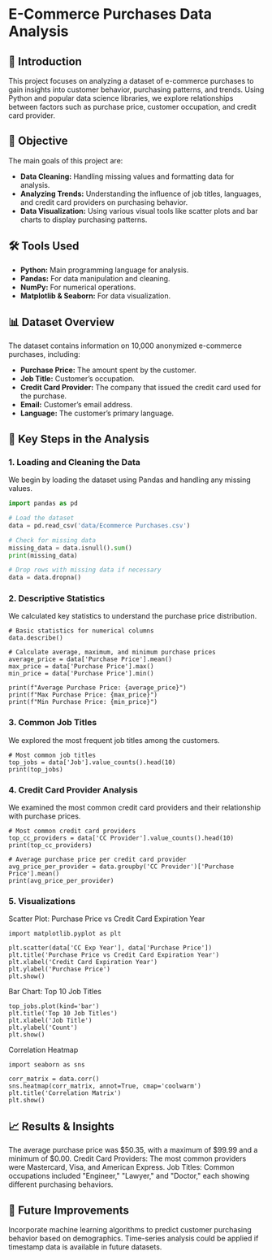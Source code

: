 # E-Commerce Purchases Data Analysis

## 📖 Introduction
This project focuses on analyzing a dataset of e-commerce purchases to gain insights into customer behavior, purchasing patterns, and trends. Using Python and popular data science libraries, we explore relationships between factors such as purchase price, customer occupation, and credit card provider.

## 🎯 Objective
The main goals of this project are:
- **Data Cleaning:** Handling missing values and formatting data for analysis.
- **Analyzing Trends:** Understanding the influence of job titles, languages, and credit card providers on purchasing behavior.
- **Data Visualization:** Using various visual tools like scatter plots and bar charts to display purchasing patterns.

## 🛠️ Tools Used
- **Python:** Main programming language for analysis.
- **Pandas:** For data manipulation and cleaning.
- **NumPy:** For numerical operations.
- **Matplotlib & Seaborn:** For data visualization.

## 📊 Dataset Overview
The dataset contains information on 10,000 anonymized e-commerce purchases, including:
- **Purchase Price:** The amount spent by the customer.
- **Job Title:** Customer’s occupation.
- **Credit Card Provider:** The company that issued the credit card used for the purchase.
- **Email:** Customer’s email address.
- **Language:** The customer’s primary language.

## 🔑 Key Steps in the Analysis

### 1. Loading and Cleaning the Data
We begin by loading the dataset using Pandas and handling any missing values.
```python
import pandas as pd

# Load the dataset
data = pd.read_csv('data/Ecommerce Purchases.csv')

# Check for missing data
missing_data = data.isnull().sum()
print(missing_data)

# Drop rows with missing data if necessary
data = data.dropna()
```
### 2. Descriptive Statistics
We calculated key statistics to understand the purchase price distribution.
```
# Basic statistics for numerical columns
data.describe()

# Calculate average, maximum, and minimum purchase prices
average_price = data['Purchase Price'].mean()
max_price = data['Purchase Price'].max()
min_price = data['Purchase Price'].min()

print(f"Average Purchase Price: {average_price}")
print(f"Max Purchase Price: {max_price}")
print(f"Min Purchase Price: {min_price}")
```
### 3. Common Job Titles
We explored the most frequent job titles among the customers.
```
# Most common job titles
top_jobs = data['Job'].value_counts().head(10)
print(top_jobs)
```
### 4. Credit Card Provider Analysis
We examined the most common credit card providers and their relationship with purchase prices.
```
# Most common credit card providers
top_cc_providers = data['CC Provider'].value_counts().head(10)
print(top_cc_providers)

# Average purchase price per credit card provider
avg_price_per_provider = data.groupby('CC Provider')['Purchase Price'].mean()
print(avg_price_per_provider)
```
### 5. Visualizations
Scatter Plot: Purchase Price vs Credit Card Expiration Year
```
import matplotlib.pyplot as plt

plt.scatter(data['CC Exp Year'], data['Purchase Price'])
plt.title('Purchase Price vs Credit Card Expiration Year')
plt.xlabel('Credit Card Expiration Year')
plt.ylabel('Purchase Price')
plt.show()
```
Bar Chart: Top 10 Job Titles
```
top_jobs.plot(kind='bar')
plt.title('Top 10 Job Titles')
plt.xlabel('Job Title')
plt.ylabel('Count')
plt.show()
```
Correlation Heatmap
```
import seaborn as sns

corr_matrix = data.corr()
sns.heatmap(corr_matrix, annot=True, cmap='coolwarm')
plt.title('Correlation Matrix')
plt.show()
```
## 📈 Results & Insights
The average purchase price was $50.35, with a maximum of $99.99 and a minimum of $0.00.
Credit Card Providers: The most common providers were Mastercard, Visa, and American Express.
Job Titles: Common occupations included "Engineer," "Lawyer," and "Doctor," each showing different purchasing behaviors.
## 🚀 Future Improvements
Incorporate machine learning algorithms to predict customer purchasing behavior based on demographics.
Time-series analysis could be applied if timestamp data is available in future datasets.
